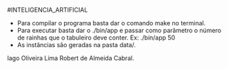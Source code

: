 #INTELIGENCIA_ARTIFICIAL

- Para compilar o programa basta dar o comando make no terminal.
- Para executar basta dar o ./bin/app e passar como parâmetro o número de rainhas que o tabuleiro deve conter.
	Ex: ./bin/app 50
- As instâncias são geradas na pasta data/.

Iago Oliveira Lima
Robert de Almeida Cabral.
